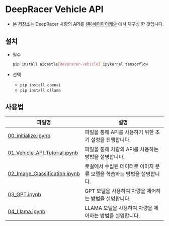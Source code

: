 # DeepRacer Vehicle API

- 본 저장소는 DeepRacer 차량의 API를 [(주)에이아이캐슬](https://aicastle.io) 에서 재구성 한 것입니다.

## 설치
- 필수
    ```bash
    pip install aicastle[deepracer-vehicle] ipykernel tensorflow
    ```

- 선택
    - `pip install openai`
    - `pip install ollama`

## 사용법

| 파일명 | 설명 |
| --- | --- |
| [00_initialize.ipynb](./00_initialize.ipynb) | 파일을 통해 API를 사용하기 위한 초기 설정을 진행합니다. |
| [01_Vehicle_API_Tutorial.ipynb](./01_Vehicle_API_Tutorial.ipynb) | 파일을 통해 차량의 API를 사용하는 방법을 설명합니다. |
| [02_Image_Classification.ipynb](./02_Image_Classification.ipynb) | 로컬에서 수집된 데이터로 이미지 분류 모델을 학습하는 방법을 설명합니다. |
| [03_GPT.ipynb](./03_GPT.ipynb) | GPT 모델을 사용하여 차량을 제어하는 방법을 설명합니다. |
| [04_Llama.ipynb](./04_Llama.ipynb) | LLAMA 모델을 사용하여 차량을 제어하는 방법을 설명합니다. |
